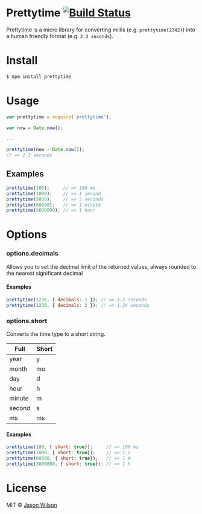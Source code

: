# Prettytime [![Build Status](https://travis-ci.org/scurker/prettytime.svg?branch=master)](https://travis-ci.org/scurker/prettytime)

Prettytime is a micro library for converting millis (e.g. `prettytime(2342)`) into a human friendly format (e.g. `2.3 seconds`).

# Install

```bash
$ npm install prettytime
```

# Usage

```js
var prettytime = require('prettytime');

var now = Date.now();

...

prettytime(now - Date.now());
// => 2.3 seconds
```

## Examples

```js
prettytime(100);     // => 100 ms
prettytime(1000);    // => 1 second
prettytime(5000);    // => 5 seconds
prettytime(60000);   // => 1 minute
prettytime(3600000); // => 1 hour
```

# Options

### options.decimals

Allows you to set the decimal limit of the returned values, always rounded to the nearest significant decimal

#### Examples

```js
prettytime(1236, { decimals: 1 }); // => 1.2 seconds
prettytime(1236, { decimals: 2 }); // => 1.24 seconds
```

### options.short

Converts the time type to a short string.

| Full   | Short |
|--------|-------|
| year   | y     |
| month  | mo    |
| day    | d     |
| hour   | h     |
| minute | m     |
| second | s     |
| ms     | ms    |

#### Examples

```js
prettytime(100, { short: true});     // => 100 ms
prettytime(1000, { short: true});    // => 1 s
prettytime(60000, { short: true});   // => 1 m
prettytime(3600000, { short: true}); // => 1 h
```

# License

MIT © [Jason Wilson](scurker.com)